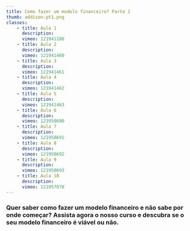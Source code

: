 ```yaml
---
title: Como fazer um modelo financeiro? Parte 1
thumb: addison-pt1.png
classes:
    - title: Aula 1
      description: 
      vimeo: 121941186
    - title: Aula 2
      description: 
      vimeo: 121941460
    - title: Aula 3
      description: 
      vimeo: 121941461
    - title: Aula 4
      description: 
      vimeo: 121941462
    - title: Aula 5
      description: 
      vimeo: 121941463
    - title: Aula 6
      description: 
      vimeo: 121950690
    - title: Aula 7
      description: 
      vimeo: 121950691
    - title: Aula 8
      description: 
      vimeo: 121950692
    - title: Aula 9
      description: 
      vimeo: 121950693
    - title: Aula 10
      description: 
      vimeo: 121957878
---
```

<h3>Quer saber como fazer um modelo financeiro e não sabe por onde começar? Assista agora o nosso curso e descubra se o seu modelo financeiro é viável ou não.</h3>
